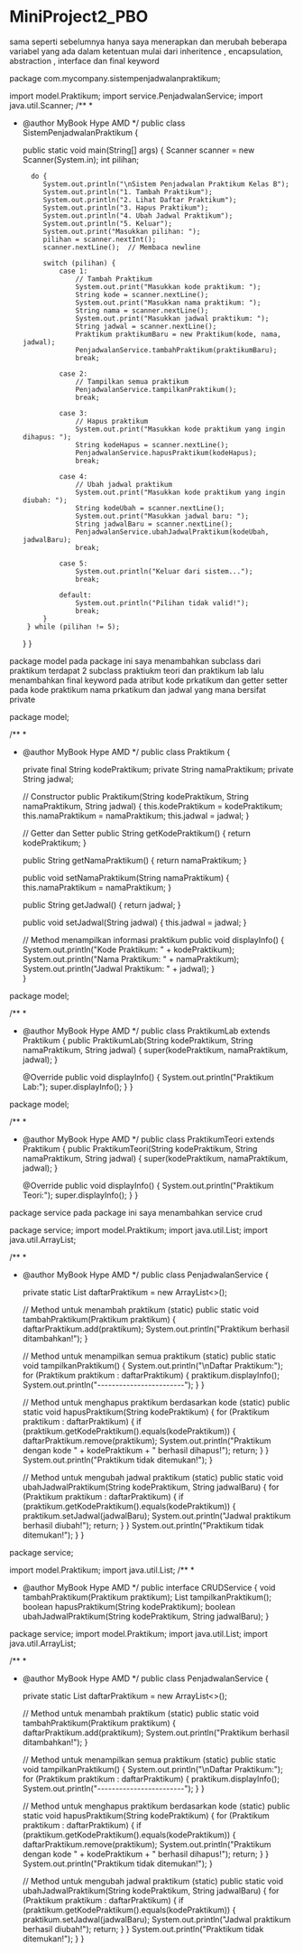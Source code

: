 # MiniProject2_PBO
sama seperti sebelumnya hanya saya menerapkan dan merubah beberapa variabel yang ada dalam ketentuan mulai dari inheritence , encapsulation, abstraction , interface dan final keyword

package com.mycompany.sistempenjadwalanpraktikum;

import model.Praktikum;
import service.PenjadwalanService;
import java.util.Scanner;
/**
 *
 * @author MyBook Hype AMD
 */
public class SistemPenjadwalanPraktikum {

    public static void main(String[] args) {
        Scanner scanner = new Scanner(System.in);
        int pilihan;
        
         do {
            System.out.println("\nSistem Penjadwalan Praktikum Kelas B");
            System.out.println("1. Tambah Praktikum");
            System.out.println("2. Lihat Daftar Praktikum");
            System.out.println("3. Hapus Praktikum");
            System.out.println("4. Ubah Jadwal Praktikum");
            System.out.println("5. Keluar");
            System.out.print("Masukkan pilihan: ");
            pilihan = scanner.nextInt();
            scanner.nextLine();  // Membaca newline

            switch (pilihan) {
                case 1:
                    // Tambah Praktikum
                    System.out.print("Masukkan kode praktikum: ");
                    String kode = scanner.nextLine();
                    System.out.print("Masukkan nama praktikum: ");
                    String nama = scanner.nextLine();
                    System.out.print("Masukkan jadwal praktikum: ");
                    String jadwal = scanner.nextLine();
                    Praktikum praktikumBaru = new Praktikum(kode, nama, jadwal);
                    PenjadwalanService.tambahPraktikum(praktikumBaru);
                    break;

                case 2:
                    // Tampilkan semua praktikum
                    PenjadwalanService.tampilkanPraktikum();
                    break;

                case 3:
                    // Hapus praktikum
                    System.out.print("Masukkan kode praktikum yang ingin dihapus: ");
                    String kodeHapus = scanner.nextLine();
                    PenjadwalanService.hapusPraktikum(kodeHapus);
                    break;

                case 4:
                    // Ubah jadwal praktikum
                    System.out.print("Masukkan kode praktikum yang ingin diubah: ");
                    String kodeUbah = scanner.nextLine();
                    System.out.print("Masukkan jadwal baru: ");
                    String jadwalBaru = scanner.nextLine();
                    PenjadwalanService.ubahJadwalPraktikum(kodeUbah, jadwalBaru);
                    break;

                case 5:
                    System.out.println("Keluar dari sistem...");
                    break;

                default:
                    System.out.println("Pilihan tidak valid!");
                    break;
            }
        } while (pilihan != 5);
       
    }
}

package model pada package ini saya menambahkan subclass dari praktikum terdapat 2 subclass praktiukm teori dan praktikum lab lalu menambahkan final keyword pada atribut kode prkatikum dan getter setter pada kode praktikum nama prkatikum dan jadwal yang mana bersifat private

package model;

/**
 *
 * @author MyBook Hype AMD
 */
public class Praktikum {
    
    private final String kodePraktikum;
    private String namaPraktikum;
    private String jadwal;

    // Constructor
    public Praktikum(String kodePraktikum, String namaPraktikum, String jadwal) {
        this.kodePraktikum = kodePraktikum;
        this.namaPraktikum = namaPraktikum;
        this.jadwal = jadwal;
    }

    // Getter dan Setter
    public String getKodePraktikum() {
        return kodePraktikum;
    }

    public String getNamaPraktikum() {
        return namaPraktikum;
    }

    public void setNamaPraktikum(String namaPraktikum) {
        this.namaPraktikum = namaPraktikum;
    }

    public String getJadwal() {
        return jadwal;
    }

    public void setJadwal(String jadwal) {
        this.jadwal = jadwal;
    }

    // Method menampilkan informasi praktikum
    public void displayInfo() {
        System.out.println("Kode Praktikum: " + kodePraktikum);
        System.out.println("Nama Praktikum: " + namaPraktikum);
        System.out.println("Jadwal Praktikum: " + jadwal);
    }  
}

package model;

/**
 *
 * @author MyBook Hype AMD
 */
    public class PraktikumLab extends Praktikum {
        public PraktikumLab(String kodePraktikum, String namaPraktikum, String jadwal) {
            super(kodePraktikum, namaPraktikum, jadwal);
    }

    @Override
    public void displayInfo() {
        System.out.println("Praktikum Lab:");
        super.displayInfo();
    }
}

package model;

/**
 *
 * @author MyBook Hype AMD
 */
    public class PraktikumTeori extends Praktikum {
        public PraktikumTeori(String kodePraktikum, String namaPraktikum, String jadwal) {
            super(kodePraktikum, namaPraktikum, jadwal);
    }

    @Override
    public void displayInfo() {
        System.out.println("Praktikum Teori:");
        super.displayInfo();
    }
}


package service pada package ini saya menambahkan service crud

package service;
import model.Praktikum;
import java.util.List;
import java.util.ArrayList;

/**
 *
 * @author MyBook Hype AMD
 */
    public class PenjadwalanService {

    private static List<Praktikum> daftarPraktikum = new ArrayList<>();

    // Method untuk menambah praktikum (static)
    public static void tambahPraktikum(Praktikum praktikum) {
        daftarPraktikum.add(praktikum);
        System.out.println("Praktikum berhasil ditambahkan!");
    }

    // Method untuk menampilkan semua praktikum (static)
    public static void tampilkanPraktikum() {
        System.out.println("\nDaftar Praktikum:");
        for (Praktikum praktikum : daftarPraktikum) {
            praktikum.displayInfo();
            System.out.println("------------------------");
        }
    }

    // Method untuk menghapus praktikum berdasarkan kode (static)
    public static void hapusPraktikum(String kodePraktikum) {
        for (Praktikum praktikum : daftarPraktikum) {
            if (praktikum.getKodePraktikum().equals(kodePraktikum)) {
                daftarPraktikum.remove(praktikum);
                System.out.println("Praktikum dengan kode " + kodePraktikum + " berhasil dihapus!");
                return;
            }
        }
        System.out.println("Praktikum tidak ditemukan!");
    }

    // Method untuk mengubah jadwal praktikum (static)
    public static void ubahJadwalPraktikum(String kodePraktikum, String jadwalBaru) {
        for (Praktikum praktikum : daftarPraktikum) {
            if (praktikum.getKodePraktikum().equals(kodePraktikum)) {
                praktikum.setJadwal(jadwalBaru);
                System.out.println("Jadwal praktikum berhasil diubah!");
                return;
            }
        }
        System.out.println("Praktikum tidak ditemukan!");
    }
}


package service;

import model.Praktikum;
import java.util.List;
/**
 *
 * @author MyBook Hype AMD
 */
    public interface CRUDService {
        void tambahPraktikum(Praktikum praktikum);
        List<Praktikum> tampilkanPraktikum();
        boolean hapusPraktikum(String kodePraktikum);
        boolean ubahJadwalPraktikum(String kodePraktikum, String jadwalBaru);
    }

package service;
import model.Praktikum;
import java.util.List;
import java.util.ArrayList;

/**
 *
 * @author MyBook Hype AMD
 */
    public class PenjadwalanService {

    private static List<Praktikum> daftarPraktikum = new ArrayList<>();

    // Method untuk menambah praktikum (static)
    public static void tambahPraktikum(Praktikum praktikum) {
        daftarPraktikum.add(praktikum);
        System.out.println("Praktikum berhasil ditambahkan!");
    }

    // Method untuk menampilkan semua praktikum (static)
    public static void tampilkanPraktikum() {
        System.out.println("\nDaftar Praktikum:");
        for (Praktikum praktikum : daftarPraktikum) {
            praktikum.displayInfo();
            System.out.println("------------------------");
        }
    }

    // Method untuk menghapus praktikum berdasarkan kode (static)
    public static void hapusPraktikum(String kodePraktikum) {
        for (Praktikum praktikum : daftarPraktikum) {
            if (praktikum.getKodePraktikum().equals(kodePraktikum)) {
                daftarPraktikum.remove(praktikum);
                System.out.println("Praktikum dengan kode " + kodePraktikum + " berhasil dihapus!");
                return;
            }
        }
        System.out.println("Praktikum tidak ditemukan!");
    }

    // Method untuk mengubah jadwal praktikum (static)
    public static void ubahJadwalPraktikum(String kodePraktikum, String jadwalBaru) {
        for (Praktikum praktikum : daftarPraktikum) {
            if (praktikum.getKodePraktikum().equals(kodePraktikum)) {
                praktikum.setJadwal(jadwalBaru);
                System.out.println("Jadwal praktikum berhasil diubah!");
                return;
            }
        }
        System.out.println("Praktikum tidak ditemukan!");
    }
}
